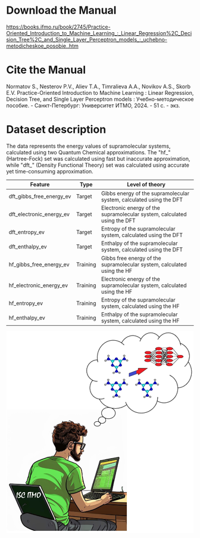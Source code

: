 # Download the Manual
https://books.ifmo.ru/book/2745/Practice-Oriented_Introduction_to_Machine_Learning_:_Linear_Regression%2C_Decision_Tree%2C_and_Single_Layer_Perceptron_models_:_uchebno-metodicheskoe_posobie..htm 

# Cite the Manual 
Normatov S., Nesterov P.V., Aliev T.A., Timralieva A.A., Novikov A.S., Skorb E.V. Practice-Oriented Introduction to Machine Learning : Linear Regression, Decision Tree, and Single Layer Perceptron models : Учебно-методическое пособие. - Санкт-Петербург: Университет ИТМО, 2024. - 51 с. - экз.

# Dataset description

The data represents the energy values of supramolecular systems, calculated using two Quantum Chemical approximations. The "hf_" (Hartree-Fock) set was calculated using fast but inaccurate approximation, while "dft_" (Density Functional Theory) set was calculated using accurate yet time-consuming approximation.

Feature  | Type | Level of theory
-------------------|--------------------|--------------------
dft_gibbs_free_energy_ev       |Target| Gibbs energy of the supramolecular system, calculated using the DFT
dft_electronic_energy_ev       |Target| Electronic energy of the supramolecular system, calculated using the DFT
dft_entropy_ev       |Target| Entropy of the supramolecular system, calculated using the DFT
dft_enthalpy_ev       |Target| Enthalpy of the supramolecular system, calculated using the DFT
hf_gibbs_free_energy_ev       |Training| Gibbs free energy of the supramolecular system, calculated using the HF
hf_electronic_energy_ev       |Training| Electronic energy of the supramolecular system, calculated using the HF
hf_entropy_ev       |Training| Entropy of the supramolecular system, calculated using the HF
hf_enthalpy_ev       |Training| Enthalpy of the supramolecular system, calculated using the HF

![User Interface](graphical_abstract.png)
